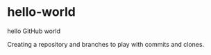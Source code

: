 # hello-world
hello GitHub world

Creating a repository and branches to play with commits and clones.
